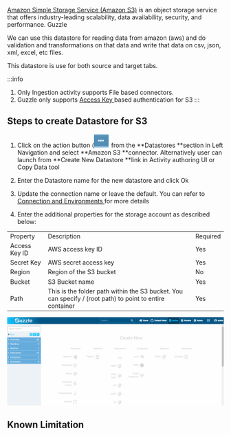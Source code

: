 [Amazon Simple Storage Service (Amazon S3)](https://aws.amazon.com/s3/) is an object storage service that offers industry-leading scalability, data availability, security, and performance. Guzzle 

We can use this datastore for reading data from amazon (aws) and do validation and transformations on that data and write that data on csv, json, xml, excel, etc files.

This datastore is use for both source and target tabs.

:::info
1. Only Ingestion activity supports File based connectors. 
2. Guzzle only supports [Access Key ](https://docs.aws.amazon.com/AmazonS3/latest/userguide/RESTAuthentication.html#ConstructingTheAuthenticationHeader)based authentication for S3
:::

## Steps to create Datastore  for S3

1. Click on the action button (![image alt text](/img/docs/how-to-guides/datastores/action_button.png) from the **Datastores **section in Left Navigation and select **Amazon S3 **connector. Alternatively user can launch from **Create New Datastore **link in Activity authoring UI or Copy Data tool

2. Enter the Datastore name for the new datastore and click Ok

3. Update the connection name or leave the default. You can refer to [Connection and Environments ](http://http) for more details

4. Enter the additional properties for the storage account as described below:

<table>
  <tr>
    <td>Property </td>
    <td>Description</td>
    <td>Required</td>
  </tr>
  <tr>
    <td>Access Key ID</td>
    <td>AWS access key ID </td>
    <td>Yes</td>
  </tr>
  <tr>
    <td>Secret Key</td>
    <td>AWS secret access key</td>
    <td>Yes</td>
  </tr>
  <tr>
    <td>Region</td>
    <td>Region of the S3 bucket</td>
    <td>No</td>
  </tr>
  <tr>
    <td>Bucket</td>
    <td>S3 Bucket name</td>
    <td>Yes</td>
  </tr>
  <tr>
    <td>Path</td>
    <td>This is the folder path within the S3 bucket. You can specify  / (root path) to point to entire container</td>
    <td>Yes</td>
  </tr>
</table>


![image alt text](/img/docs/how-to-guides/datastores/amazon_s3_1.gif)

## Known Limitation

